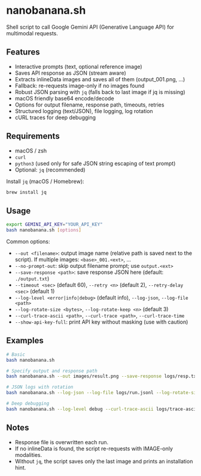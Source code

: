 # nanobanana.sh

Shell script to call Google Gemini API (Generative Language API) for multimodal requests.

## Features
- Interactive prompts (text, optional reference image)
- Saves API response as JSON (stream aware)
- Extracts inlineData images and saves all of them (output_001.png, ...)
- Fallback: re-requests image-only if no images found
- Robust JSON parsing with `jq` (falls back to last image if jq is missing)
- macOS friendly base64 encode/decode
- Options for output filename, response path, timeouts, retries
- Structured logging (text/JSON), file logging, log rotation
- cURL traces for deep debugging

## Requirements
- macOS / zsh
- `curl`
- `python3` (used only for safe JSON string escaping of text prompt)
- Optional: `jq` (recommended)

Install `jq` (macOS / Homebrew):
```bash
brew install jq
```

## Usage
```bash
export GEMINI_API_KEY="YOUR_API_KEY"
bash nanobanana.sh [options]
```

Common options:
- `--out <filename>`: output image name (relative path is saved next to the script). If multiple images: `<base>_001.<ext>`, ...
- `--no-prompt-out`: skip output filename prompt; use `output.<ext>`
- `--save-response <path>`: save response JSON here (default: `./output.txt`)
- `--timeout <sec>` (default 60), `--retry <n>` (default 2), `--retry-delay <sec>` (default 1)
- `--log-level <error|info|debug>` (default info), `--log-json`, `--log-file <path>`
- `--log-rotate-size <bytes>`, `--log-rotate-keep <n>` (default 3)
- `--curl-trace-ascii <path>`, `--curl-trace <path>`, `--curl-trace-time`
- `--show-api-key-full`: print API key without masking (use with caution)

## Examples
```bash
# Basic
bash nanobanana.sh

# Specify output and response path
bash nanobanana.sh --out images/result.png --save-response logs/resp.txt

# JSON logs with rotation
bash nanobanana.sh --log-json --log-file logs/run.jsonl --log-rotate-size 102400 --log-rotate-keep 5

# Deep debugging
bash nanobanana.sh --log-level debug --curl-trace-ascii logs/trace-ascii.log
```

## Notes
- Response file is overwritten each run.
- If no inlineData is found, the script re-requests with IMAGE-only modalities.
- Without `jq`, the script saves only the last image and prints an installation hint.
